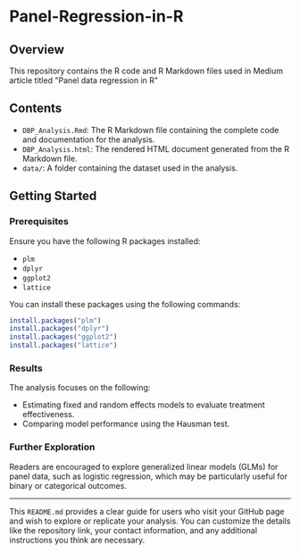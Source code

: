 # Panel-Regression-in-R

## Overview

This repository contains the R code and R Markdown files used in Medium  article titled "Panel data regression in R" 

## Contents

- `DBP_Analysis.Rmd`: The R Markdown file containing the complete code and documentation for the analysis.
- `DBP_Analysis.html`: The rendered HTML document generated from the R Markdown file.
- `data/`: A folder containing the dataset used in the analysis.


## Getting Started

### Prerequisites

Ensure you have the following R packages installed:

- `plm`
- `dplyr`
- `ggplot2`
- `lattice`

You can install these packages using the following commands:

```r
install.packages("plm")
install.packages("dplyr")
install.packages("ggplot2")
install.packages("lattice")
```


### Results

The analysis focuses on the following:

- Estimating fixed and random effects models to evaluate treatment effectiveness.
- Comparing model performance using the Hausman test.

### Further Exploration

Readers are encouraged to explore generalized linear models (GLMs) for panel data, such as logistic regression, which may be particularly useful for binary or categorical outcomes.



---

This `README.md` provides a clear guide for users who visit your GitHub page and wish to explore or replicate your analysis. You can customize the details like the repository link, your contact information, and any additional instructions you think are necessary.

